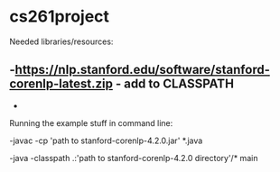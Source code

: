 # cs261project
Needed libraries/resources:

-https://nlp.stanford.edu/software/stanford-corenlp-latest.zip - add to CLASSPATH
-
-

Running the example stuff in command line:

-javac -cp 'path to stanford-corenlp-4.2.0.jar' *.java

-java -classpath .:'path to stanford-corenlp-4.2.0 directory'/* main 


